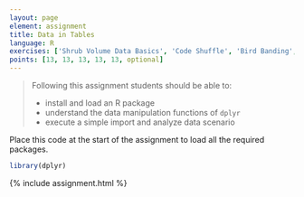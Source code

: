 ```yaml
---
layout: page
element: assignment
title: Data in Tables
language: R
exercises: ['Shrub Volume Data Basics', 'Code Shuffle', 'Bird Banding', 'Portal Data Manipulation', 'Portal Data Manipulation Pipes', 'Portal Data Challenge']
points: [13, 13, 13, 13, 13, optional]
---
```


> Following this assignment students should be able to:
>
> - install and load an R package
> - understand the data manipulation functions of `dplyr`
> - execute a simple import and analyze data scenario


Place this code at the start of the assignment to load all the required packages.

```r
library(dplyr)
```

{% include assignment.html %}
